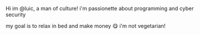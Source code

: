 Hi im @luic, a man of culture!
i'm passionette about programming and cyber security


my goal is to relax in bed and make money 😋
i'm not vegetarian!
